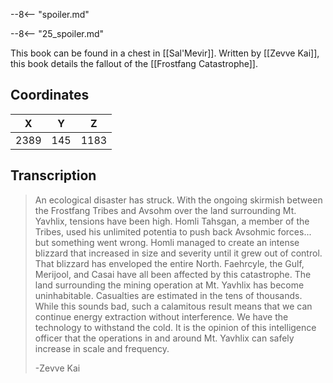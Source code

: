  

--8<-- "spoiler.md"

--8<-- "25_spoiler.md"

This book can be found in a chest in [[Sal'Mevir]]. Written by [[Zevve Kai]], this book details the fallout of the [[Frostfang Catastrophe]].

## Coordinates
| **X** | **Y** | **Z** |
| :---: | :---: | :---: |
| 2389  |  145  | 1183  |

## Transcription
> An ecological disaster has struck. With the ongoing skirmish between the Frostfang Tribes and Avsohm over the land surrounding Mt. Yavhlix, tensions have been high. Homli Tahsgan, a member of the Tribes, used his unlimited potentia to push back Avsohmic forces... but something went wrong. Homli managed to create an intense blizzard that increased in size and severity until it grew out of control. That blizzard has enveloped the entire North. Faehrcyle, the Gulf, Merijool, and Casai have all been affected by this catastrophe. The land surrounding the mining operation at Mt. Yavhlix has become uninhabitable. Casualties are estimated in the tens of thousands. While this sounds bad, such a calamitous result means that we can continue energy extraction without interference. We have the technology to withstand the cold. It is the opinion of this intelligence officer that the operations in and around Mt. Yavhlix can safely increase in scale and frequency.
>
> -Zevve Kai
